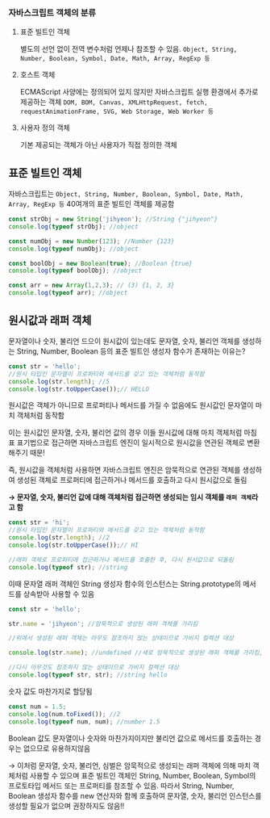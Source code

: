 ### 자바스크립트 객체의 분류

1. 표준 빌트인 객체
    
    별도의 선언 없이 전역 변수처럼 언제나 참조할 수 있음. `Object, String, Number, Boolean, Symbol, Date, Math, Array, RegExp 등`
    
2. 호스트 객체
    
    ECMAScript 사양에는 정의되어 있지 않지만 자바스크립트 실행 환경에서 추가로 제공하는 객체 `DOM, BOM, Canvas, XMLHttpRequest, fetch, requestAnimationFrame, SVG, Web Storage, Web Worker 등` 
    
3. 사용자 정의 객체
    
    기본 제공되는 객체가 아닌 사용자가 직접 정의한 객체
    

## 표준 빌트인 객체

자바스크립트는 `Object, String, Number, Boolean, Symbol, Date, Math, Array, RegExp 등` 40여개의 표준 빌트인 객체를 제공함

```jsx
const strObj = new String('jihyeon'); //String {"jihyeon"}
console.log(typeof strObj); //object

const numObj = new Number(123); //Number {123}
console.log(typeof numObj); //object

const boolObj = new Boolean(true); //Boolean {true}
console.log(typeof boolObj); //object

const arr = new Array(1,2,3); // (3) {1, 2, 3}
console.log(typeof arr); //object
```

## 원시값과 래퍼 객체

문자열이나 숫자, 불리언 드으이 원시값이 있는데도 문자열, 숫자, 불리언 객체를 생성하는 String, Number, Boolean 등의 표준 빌트인 생성자 함수가 존재하는 이유는?

```jsx
const str = 'hello';
//원시 타입인 문자열이 프로퍼티와 메서드를 갖고 있는 객체처럼 동작함
console.log(str.length); //5
console.log(str.toUpperCase());// HELLO
```

원시값은 객체가 아니므로 프로퍼티나 메서드를 가질 수 없음에도 원시값인 문자열이 마치 객체처럼 동작함

이는 원시값인 문자열, 숫자, 불리언 값의 경우 이들 원시값에 대해 마치 객체처럼 마침표 표기법으로 접근하면 자바스크립트 엔진이 일시적으로 원시값을 연관된 객체로 변환해주기 때문!

즉, 원시값을 객체처럼 사용하면 자바스크립트 엔진은 암묵적으로 연관된 객체를 생성하여 생성된 객체로 프로퍼티에 접근하거나 메서드를 호출하고 다시 원시값으로 돌림

**→ 문자열, 숫자, 불리언 값에 대해 객체처럼 접근하면 생성되는 임시 객체를 `래퍼 객체`라고 함**

```jsx
const str = 'hi';
//원시 타입인 문자열이 프로퍼티와 메서드를 갖고 있는 객체처럼 동작함
console.log(str.length); //2
console.log(str.toUpperCase());// HI

//래퍼 객체로 프로퍼티에 접근하거나 메서드를 호출한 후, 다시 원시값으로 되돌림
console.log(typeof str); //string
```

이때 문자열 래퍼 객체인 String 생성자 함수의 인스턴스는 String.prototype의 메서드를 상속받아 사용할 수 있음
```jsx
const str = 'hello';

str.name = 'jihyeon'; //암묵적으로 생성된 래퍼 객체를 가리킴

//위에서 생성된 래퍼 객체는 아무도 참조하지 않는 상태이므로 가비지 컬렉션 대상

console.log(str.name); //undefined //새로 암묵적으로 생성된 래퍼 객체를 가리킴, name프로퍼티가 존재하지 않음

//다시 아무것도 참조하지 않는 상태이므로 가비지 컬렉션 대상
console.log(typeof str, str); //string hello
```

숫자 값도 마찬가지로 할당됨

```jsx
const num = 1.5;
console.log(num.toFixed()); //2
console.log(typeof num, num); //number 1.5
```

Boolean 값도 문자열이나 숫자와 마찬가지이지만 불리언 값으로 메서드를 호출하는 경우는 없으므로 유용하지않음

→ 이처럼 문자열, 숫자, 불리언, 심벌은 암묵적으로 생성되는 래퍼 객체에 의해 마치 객체처럼 사용할 수 있으며 표준 빌트인 객체인 String, Number, Boolean, Symbol의 프로토타입 메서드 또는 프로퍼티를 참조할 수 있음. 따라서 String, Number, Boolean 생성자 함수를 new 연산자와 함께 호출하여 문자열, 숫자, 불리언 인스턴스를 생성할 필요가 없으며 권장하지도 않음!!